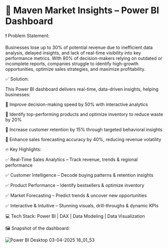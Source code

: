 # 🚀 Maven Market Insights – Power BI Dashboard
❗ Problem Statement:

Businesses lose up to 30% of potential revenue due to inefficient data analysis, delayed insights, and lack of real-time visibility into key performance metrics. With 80% of decision-makers relying on outdated or incomplete reports, companies struggle to identify high-growth opportunities, optimize sales strategies, and maximize profitability.

✅ Solution:

This Power BI dashboard delivers real-time, data-driven insights, helping businesses:

🔹 Improve decision-making speed by 50% with interactive analytics

🔹 Identify top-performing products and optimize inventory to reduce waste by 20%

🔹 Increase customer retention by 15% through targeted behavioral insights

🔹 Enhance sales forecasting accuracy by 40%, reducing revenue volatility


🔥 Key Highlights:

✅ Real-Time Sales Analytics – Track revenue, trends & regional performance

✅ Customer Intelligence – Decode buying patterns & retention insights

✅ Product Performance – Identify bestsellers & optimize inventory

✅ Market Forecasting – Predict trends & uncover new opportunities

✅ Interactive & Intuitive – Stunning visuals, drill-throughs & dynamic KPIs

💻 Tech Stack: Power BI | DAX | Data Modeling | Data Visualization

🖼️ Snapshot of the dashboard: 

![Power BI Desktop 03-04-2025 18_01_53](https://github.com/user-attachments/assets/1728e5bf-03e6-4cd4-b611-9fd8ecbaad59)
